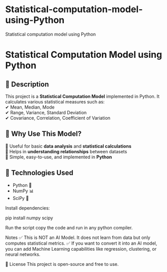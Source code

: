 # Statistical-computation-model-using-Python
Statistical computation model using Python

# Statistical Computation Model using Python  

## 📌 Description  
This project is a **Statistical Computation Model** implemented in Python. It calculates various statistical measures such as:  
✔ Mean, Median, Mode  
✔ Range, Variance, Standard Deviation  
✔ Covariance, Correlation, Coefficient of Variation  

## 🚀 Why Use This Model?  
🔹 Useful for basic **data analysis** and **statistical calculations**  
🔹 Helps in **understanding relationships** between datasets  
🔹 Simple, easy-to-use, and implemented in **Python**  

## 🔧 Technologies Used  
- Python 🐍  
- NumPy 📊  
- SciPy 🔢  

Install dependencies:

pip install numpy scipy

Run the script 
copy the code and run in any python compiler.


 Notes
✅ This is NOT an AI Model. It does not learn from data but only computes statistical metrics.
✅ If you want to convert it into an AI model, you can add Machine Learning capabilities like regression, clustering, or neural networks.

📝 License
This project is open-source and free to use.

